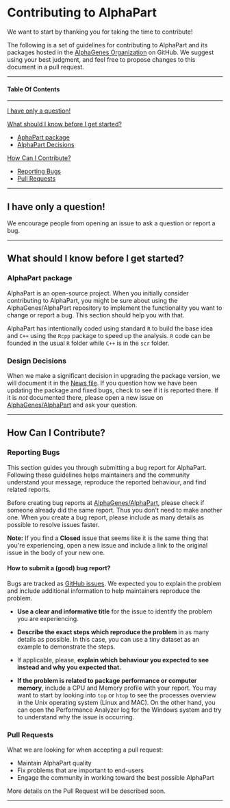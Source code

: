 # Contributing to AlphaPart

We want to start by thanking you for taking the time to contribute!

The following is a set of guidelines for contributing to AlphaPart and its packages hosted in the [AlphaGenes Organization](https://github.com/AlphaGenes) on GitHub. We suggest using your best judgment, and feel free to propose changes to this document in a pull request.

-----

#### Table Of Contents

-----

[I have only a question!](#i-have-only-a-question)

[What should I know before I get started?](#what-should-i-know-before-i-get-started)

 * [AphaPart package](#alphapart-package) 
 * [AlphaPart Decisions](#design-decisions)

[How Can I Contribute?](#how-can-i-contribute)

* [Reporting Bugs](#reporting-bugs)
* [Pull Requests](#pull-requests)

-----

## I have only a question!

We encourage people from opening an issue to ask a question or report a bug. 

-----

## What should I know before I get started?

### AlphaPart package

AlphaPart is an open-source project. When you initially consider contributing to AlphaPart, you might be sure about using the AlphaGenes/AlphaPart repository to implement the functionality you want to change or report a bug. This section should help you with that.

AlphaPart has intentionally coded using standard `R` to build the base idea and `C++` using the `Rcpp` package to speed up the analysis.  `R` code can be founded in the usual `R` folder while `C++` is in the `scr` folder.

### Design Decisions

When we make a significant decision in upgrading the package version, we will document it in the [News file](NEWS.md). If you question how we have been updating the package and fixed bugs, check to see if it is reported there. If it is *not* documented there, please open a new issue on [AlphaGenes/AlphaPart](https://github.com/AlphaGenes/AlphaPart/issues) and ask your question.

-----

## How Can I Contribute?

### Reporting Bugs

This section guides you through submitting a bug report for AlphaPart. Following these guidelines helps maintainers and the community understand your message, reproduce the reported behaviour, and find related reports.

Before creating bug reports at [AlphaGenes/AlphaPart](https://github.com/AlphaGenes/AlphaPart/issues), please check if someone already did the same report. Thus you don't need to make another one. When you create a bug report, please include as many details as possible to resolve issues faster.

**Note:** If you find a **Closed** issue that seems like it is the same thing that you're experiencing, open a new issue and include a link to the original issue in the body of your new one.

#### How to submit a (good) bug report?

Bugs are tracked as [GitHub issues](https://guides.github.com/features/issues/). We expected you to explain the problem and include additional information to help maintainers reproduce the problem. 

* **Use a clear and informative title** for the issue to identify the problem you are experiencing.

* **Describe the exact steps which reproduce the problem** in as many details as possible. In this case, you can use a tiny dataset as an example to demonstrate the steps.

* If applicable, please, **explain which behaviour you expected to see instead and why you expected that.**

* **If the problem is related to package performance or computer memory**, include a CPU and Memory profile with your report.  You may want to start by looking into `top` or `htop` to see the processes overview in the Unix operating system (Linux and MAC). On the other hand, you can open the Performance Analyzer log for the Windows system and try to understand why the issue is occurring.

### Pull Requests

What we are looking for when accepting a pull request:

- Maintain AlphaPart quality
- Fix problems that are important to end-users
- Engage the community in working toward the best possible AlphaPart

More details on the Pull Request will be described soon.

-----


